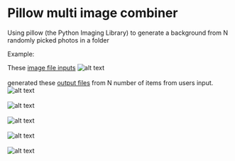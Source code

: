 # Pillow multi image combiner
Using pillow (the Python Imaging Library) to generate a background from N randomly picked photos in a folder

Example:

These [image file inputs](https://github.com/Ragnarstefanss/pillow-image-creator/tree/main/data/images)
![alt text](https://raw.githubusercontent.com/Ragnarstefanss/pillow-image-creator/main/data/readme-files/input-files.png)<br />
<br />
generated these [output files](https://github.com/Ragnarstefanss/pillow-image-creator/tree/main/data/output) from N number of items from users input.<br />
![alt text](https://github.com/Ragnarstefanss/pillow-image-creator/blob/main/data/output/8i7emz00sfpqa9j.jpg)<br /><br />
![alt text](https://raw.githubusercontent.com/Ragnarstefanss/pillow-image-creator/main/data/output/3heceyguzgktoye.jpg)<br /><br />
![alt text](https://raw.githubusercontent.com/Ragnarstefanss/pillow-image-creator/main/data/output/39kff2px3nj47qg.jpg)<br /><br />
![alt text](https://raw.githubusercontent.com/Ragnarstefanss/pillow-image-creator/main/data/output/i2w0r3aiu2vxrt9.jpg)<br /><br />
![alt text](https://raw.githubusercontent.com/Ragnarstefanss/pillow-image-creator/main/data/output/le8t6tgpfhhikzv.jpg)<br /><br />
